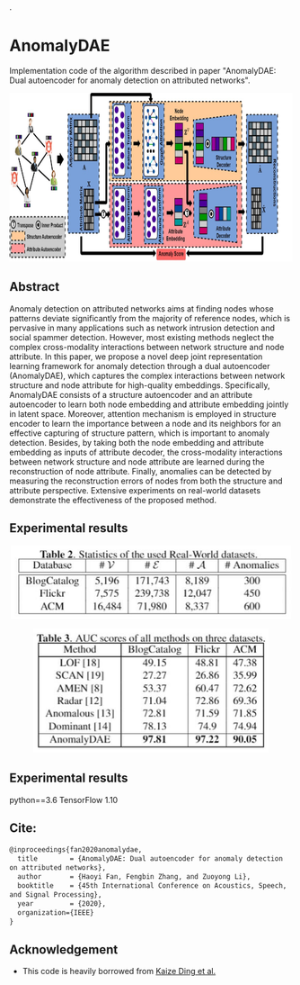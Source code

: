 ·

# AnomalyDAE

Implementation code of the algorithm described in paper "AnomalyDAE: Dual autoencoder for anomaly detection on attributed networks". 


<p align="center">
  <img src="_images/AnomalyDAE_teaser.jpg" height="300"  />
</p>


## Abstract 

Anomaly detection on attributed networks aims at finding nodes whose patterns deviate significantly from the majority of reference nodes, which is pervasive in many applications such as network intrusion detection and social spammer detection. However, most existing methods neglect the complex cross-modality interactions between network structure and node attribute. In this paper, we propose a novel deep joint representation learning framework for anomaly detection through a dual autoencoder (AnomalyDAE), which captures the complex interactions between network structure and node attribute for high-quality embeddings. Specifically, AnomalyDAE consists of a structure autoencoder and an attribute autoencoder to learn both node embedding and attribute embedding jointly in latent space. Moreover, attention mechanism is employed in structure encoder to learn the importance between a node and its neighbors for an effective capturing of structure pattern, which is important to anomaly detection. Besides, by taking both the node embedding and attribute embedding as inputs of attribute decoder, the cross-modality interactions between network structure and node attribute are learned during the reconstruction of node attribute. Finally, anomalies can be detected by measuring the reconstruction errors of nodes from both the structure and attribute perspective. Extensive experiments on real-world datasets demonstrate the effectiveness of the proposed method.



## Experimental results  


<p align="center">
  <img src="_images/statistics.jpg" width="500"  />
</p>

<p align="center">
  <img src="_images/results.jpg" width="420"  />
</p>


## Experimental results  
python==3.6
TensorFlow 1.10


## Cite:

```
@inproceedings{fan2020anomalydae,
  title        = {AnomalyDAE: Dual autoencoder for anomaly detection on attributed networks},
  author       = {Haoyi Fan, Fengbin Zhang, and Zuoyong Li},
  booktitle    = {45th International Conference on Acoustics, Speech, and Signal Processing},
  year         = {2020},
  organization={IEEE}
}

```


## Acknowledgement
 - This code is heavily borrowed from [Kaize Ding et al.](https://github.com/kaize0409/GCN_AnomalyDetection)

